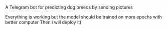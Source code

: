 A Telegram bot for predicting dog breeds by sending pictures

Everything is working but the model should be trained on more epochs with better computer
Then i will deploy it)
